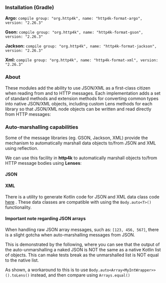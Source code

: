 ### Installation (Gradle)
**Argo:**  ```compile group: "org.http4k", name: "http4k-format-argo", version: "2.26.3"```

**Gson:**  ```compile group: "org.http4k", name: "http4k-format-gson", version: "2.26.3"```

**Jackson:** ```compile group: "org.http4k", name: "http4k-format-jackson", version: "2.26.3"```

**Xml:** ```compile group: "org.http4k", name: "http4k-format-xml", version: "2.26.3"```

### About
These modules add the ability to use JSON/XML as a first-class citizen when reading from and to HTTP messages. Each implementation adds a set of 
standard methods and extension methods for converting common types into native JSON/XML objects, including custom Lens methods for each library so that 
JSON/XML node objects can be written and read directly from HTTP messages:

<script src="https://gist-it.appspot.com/https://github.com/http4k/http4k/blob/master/src/docs/guide/modules/message_formats/example.kt"></script>

### Auto-marshalling capabilities

Some of the message libraries (eg. GSON, Jackson, XML) provide the mechanism to automatically marshall data objects to/from JSON and XML using reflection.

We can use this facility in **http4k** to automatically marshall objects to/from HTTP message bodies using **Lenses**:

#### JSON

<script src="https://gist-it.appspot.com/https://github.com/http4k/http4k/blob/master/src/docs/guide/modules/message_formats/autoJson.kt"></script>

#### XML

<script src="https://gist-it.appspot.com/https://github.com/http4k/http4k/blob/master/src/docs/guide/modules/message_formats/autoXml.kt"></script>

There is a utility to generate Kotlin code for JSON and XML data class code [here](http://http4k-data-class-gen.herokuapp.com) . These data classes are compatible with using the `Body.auto<T>()` functionality. 

#### Important note regarding JSON arrays
When handling raw JSON array messages, such as: `[123, 456, 567]`, there is a slight gotcha when auto-marshalling messages from JSON.

This is demonstrated by the following, where you can see that the output of the auto-unmarshalling a naked JSON is NOT the same as a native Kotlin list of objects. This can make tests break as the unmarshalled list is NOT equal to the native list.

As shown, a workaround to this is to use `Body.auto<Array<MyIntWrapper>>().toLens()` instead, and then compare using `Arrays.equal()`

<script src="https://gist-it.appspot.com/https://github.com/http4k/http4k/blob/master/src/docs/guide/modules/message_formats/list_gotcha.kt"></script>

